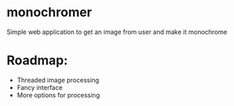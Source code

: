 # monochromer
Simple web application to get an image from user and make it monochrome
# Roadmap:
* Threaded image processing
* Fancy interface
* More options for processing

